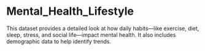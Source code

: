 # Mental_Health_Lifestyle
This dataset provides a detailed look at how daily habits—like exercise, diet, sleep, stress, and social life—impact mental health. It also includes demographic data to help identify trends.
